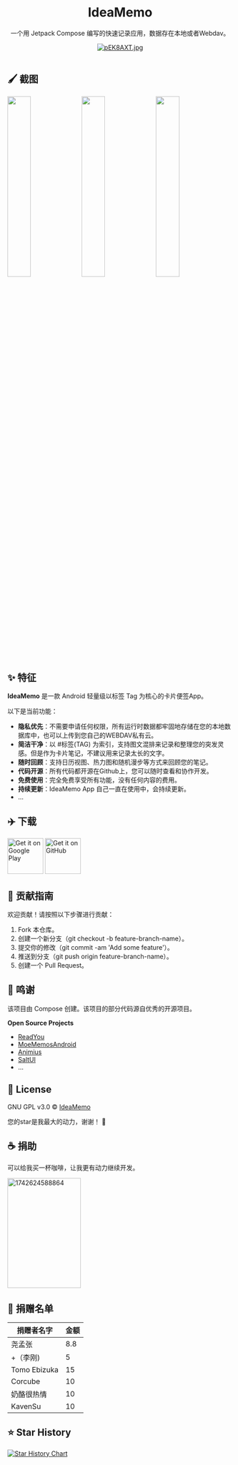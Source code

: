 

<div align="center">
    <h1>IdeaMemo</h1>
    <p>一个用 Jetpack Compose 编写的快速记录应用，数据存在本地或者Webdav。</p>
    <a href="https://imgse.com/i/pEK8AXT"><img src="https://s21.ax1x.com/2025/02/15/pEK8AXT.md.jpg" alt="pEK8AXT.jpg" border="0" /></a>
    <br/>
    <br/>
</div>

## 🖌️ 截图

<div>
    <img src="https://s21.ax1x.com/2025/02/15/pEK8gEQ.png" width="32.2%" alt="" />
    <img src="https://s21.ax1x.com/2025/02/15/pEK86Hg.png" width="32.2%" alt="" />
    <img src="https://s21.ax1x.com/2025/02/15/pEK8yDS.png" width="32.2%" alt="" />
</div>

## ✨ 特征

**IdeaMemo** 是一款 Android 轻量级以标签 Tag 为核心的卡片便签App。

以下是当前功能：

- **隐私优先**：不需要申请任何权限，所有运行时数据都牢固地存储在您的本地数据库中，也可以上传到您自己的WEBDAV私有云。
- **简洁干净**：以 #标签(TAG) 为索引，支持图文混排来记录和整理您的突发灵感。但是作为卡片笔记，不建议用来记录太长的文字。
- **随时回顾**：支持日历视图、热力图和随机漫步等方式来回顾您的笔记。
- **代码开源**：所有代码都开源在Github上，您可以随时查看和协作开发。
- **免费使用**：完全免费享受所有功能，没有任何内容的费用。
- **持续更新**：IdeaMemo App 自己一直在使用中，会持续更新。
- ...


## ✈️ 下载

[<img src="https://play.google.com/intl/en_us/badges/images/generic/en-play-badge.png"
     alt="Get it on Google Play"
     height="80">](https://play.google.com/store/apps/details?id=com.ldlywt.note)
[<img src="https://s1.ax1x.com/2023/01/12/pSu1a36.png" alt="Get it on GitHub" height="80">](https://github.com/ldlywt/IdeaMemo/releases/latest)     

## 🤝 贡献指南
欢迎贡献！请按照以下步骤进行贡献：
1. Fork 本仓库。
2. 创建一个新分支（git checkout -b feature-branch-name）。
3. 提交你的修改（git commit -am 'Add some feature'）。
4. 推送到分支（git push origin feature-branch-name）。
5. 创建一个 Pull Request。

## 🤗 鸣谢

该项目由 Compose 创建。该项目的部分代码源自优秀的开源项目。


**Open Source Projects**

- [ReadYou](https://github.com/Ashinch/ReadYou)
- [MoeMemosAndroid](https://github.com/mudkipme/MoeMemosAndroid)
- [Animius](https://github.com/lanlinju/Animius)
- [SaltUI](https://github.com/Moriafly/SaltUI)
- ...

## 🧾 License
GNU GPL v3.0 © [IdeaMemo](https://github.com/ldlywt/IdeaMemo/blob/master/LICENSE)


您的star是我最大的动力，谢谢！ **🌟**

## ☕️ 捐助
可以给我买一杯咖啡，让我更有动力继续开发。

<img src="https://github.com/user-attachments/assets/737f222d-cdf4-4091-b95d-9262e678b460" alt="1742624588864" width="163.8" height="245.7" style="margin-right: 200px;">


## 🌸 捐赠名单

| 捐赠者名字         | 金额 |
|-------------------|------|
| 尧孟张             | 8.8   |
| +（李刚)           | 5   |
| Tomo Ebizuka      | 15   |
| Corcube           | 10   |
| 奶酪很热情         | 10   |
| KavenSu          | 10   |


## ⭐ Star History

[![Star History Chart]( https://api.star-history.com/svg?repos=ldlywt/IdeaMemo&type=Date)]( https://star-history.com/#ldlywt/IdeaMemo&Date)
